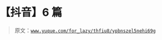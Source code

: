 # 【抖音】6 篇

> 原文：[`www.yuque.com/for_lazy/thfiu8/ypbnszel5nehi69g`](https://www.yuque.com/for_lazy/thfiu8/ypbnszel5nehi69g)



